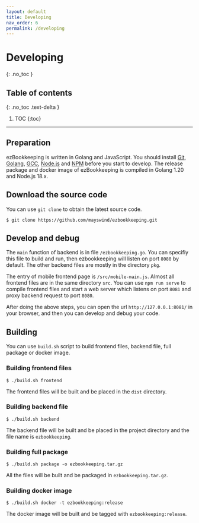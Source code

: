 ```yaml
---
layout: default
title: Developing
nav_order: 6
permalink: /developing
---
```


# Developing
{: .no_toc }

## Table of contents
{: .no_toc .text-delta }

1. TOC
{:toc}

---

## Preparation

ezBookkeeping is written in Golang and JavaScript. You should install [Git](https://git-scm.com/), [Golang](https://golang.org/), [GCC](http://gcc.gnu.org/), [Node.js](https://nodejs.org/) and [NPM](https://www.npmjs.com/) before you start to develop. The release package and docker image of ezBookkeeping is compiled in Golang 1.20 and Node.js 18.x.

## Download the source code

You can use `git clone` to obtain the latest source code.

    $ git clone https://github.com/mayswind/ezbookkeeping.git

## Develop and debug

The `main` function of backend is in file `/ezbookkeeping.go`. You can specifiy this file to build and run, then ezbookkeeping will listen on port `8080` by default. The other backend files are mostly in the directory `pkg`.

The entry of mobile frontend page is `/src/mobile-main.js`. Almost all frontend files are in the same directory `src`. You can use `npm run serve` to compile frontend files and start a web server which listens on port `8081` and proxy backend request to port `8080`.

After doing the above steps, you can open the url `http://127.0.0.1:8081/` in your browser, and then you can develop and debug your code.

## Building

You can use `build.sh` script to build frontend files, backend file, full package or docker image.

### Building frontend files

    $ ./build.sh frontend

The frontend files will be built and be placed in the `dist` directory.

### Building backend file

    $ ./build.sh backend

The backend file will be built and be placed in the project directory and the file name is `ezbookkeeping`.

### Building full package

    $ ./build.sh package -o ezbookkeeping.tar.gz

All the files will be built and be packaged in `ezbookkeeping.tar.gz`.

### Building docker image

    $ ./build.sh docker -t ezbookkeeping:release

The docker image will be built and be tagged with `ezbookkeeping:release`.